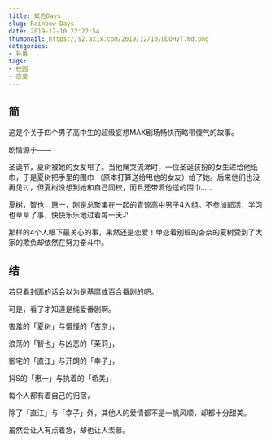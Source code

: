 ```yaml
---
title: 虹色Days
slug: Rainbow-Days
date: 2019-12-10 22:22:54
thumbnail: https://s2.ax1x.com/2019/12/10/QDOHyT.md.png
categories:
- 补番
tags:
- 校园
- 恋爱
---
```


## 简

这是个关于四个男子高中生的超级妄想MAX剧场畅快而略带傻气的故事。

剧情源于——

圣诞节，夏树被她的女友甩了。当他痛哭流涕时，一位圣诞装扮的女生递给他纸巾，于是夏树把手里的围巾 （原本打算送给甩他的女友）给了她。后来他们也没再见过，但夏树没想到她和自己同校，而且还带着他送的围巾......

夏树，智也，惠一，刚是总聚集在一起的青谅高中男子4人组。不参加部活，学习也草草了事，快快乐乐地过着每一天♪

那样的4个人眼下最关心的事，果然还是恋爱！单恋着别班的杏奈的夏树受到了大家的欺负却依然在努力奋斗中。

## 结

若只看封面的话会以为是基腐或百合番剧的吧。

可是，看了才知道是纯爱番剧啊。

害羞的「夏树」与懵懂的「杏奈」，

浪荡的「智也」与凶恶的「茉莉」，

御宅的「直江」与开朗的「幸子」，

抖S的「惠一」与执着的「希美」，

每个人都有着自己的归宿，

除了「直江」与「幸子」外，其他人的爱情都不是一帆风顺，却都十分甜美。

虽然会让人有点着急，却也让人羡慕。
